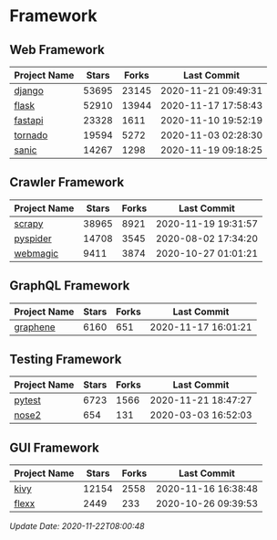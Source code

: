 # Framework

## Web Framework
| Project Name | Stars | Forks | Last Commit |
| ------------ | ----- | ----- | ----------- |
| [django](https://github.com/django/django) | 53695 | 23145 | 2020-11-21 09:49:31 |
| [flask](https://github.com/pallets/flask) | 52910 | 13944 | 2020-11-17 17:58:43 |
| [fastapi](https://github.com/tiangolo/fastapi) | 23328 | 1611 | 2020-11-10 19:52:19 |
| [tornado](https://github.com/tornadoweb/tornado) | 19594 | 5272 | 2020-11-03 02:28:30 |
| [sanic](https://github.com/huge-success/sanic) | 14267 | 1298 | 2020-11-19 09:18:25 |

## Crawler Framework
| Project Name | Stars | Forks | Last Commit |
| ------------ | ----- | ----- | ----------- |
| [scrapy](https://github.com/scrapy/scrapy) | 38965 | 8921 | 2020-11-19 19:31:57 |
| [pyspider](https://github.com/binux/pyspider) | 14708 | 3545 | 2020-08-02 17:34:20 |
| [webmagic](https://github.com/code4craft/webmagic) | 9411 | 3874 | 2020-10-27 01:01:21 |

## GraphQL Framework
| Project Name | Stars | Forks | Last Commit |
| ------------ | ----- | ----- | ----------- |
| [graphene](https://github.com/graphql-python/graphene) | 6160 | 651 | 2020-11-17 16:01:21 |

## Testing Framework
| Project Name | Stars | Forks | Last Commit |
| ------------ | ----- | ----- | ----------- |
| [pytest](https://github.com/pytest-dev/pytest) | 6723 | 1566 | 2020-11-21 18:47:27 |
| [nose2](https://github.com/nose-devs/nose2) | 654 | 131 | 2020-03-03 16:52:03 |

## GUI Framework
| Project Name | Stars | Forks | Last Commit |
| ------------ | ----- | ----- | ----------- |
| [kivy](https://github.com/kivy/kivy) | 12154 | 2558 | 2020-11-16 16:38:48 |
| [flexx](https://github.com/flexxui/flexx) | 2449 | 233 | 2020-10-26 09:39:53 |

*Update Date: 2020-11-22T08:00:48*